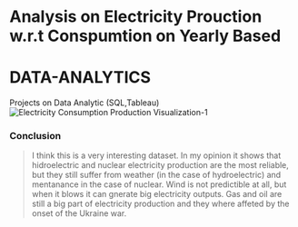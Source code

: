 # Analysis on Electricity  Prouction w.r.t Conspumtion on Yearly Based

# DATA-ANALYTICS
Projects on Data Analytic (SQL,Tableau)
![Electricity Consumption   Production Visualization-1](https://user-images.githubusercontent.com/86097862/226287118-b069c919-3132-445f-b9be-c9635eeb566c.png)
###  Conclusion
>I think this is a very interesting dataset. In my opinion it shows that hidroelectric and nuclear electricity production are the most reliable, but they still suffer from weather (in the case of hydroelectric) and mentanance in the case of nuclear.
Wind is not predictible at all, but when it blows it can gnerate big electricity outputs.
Gas and oil are still a big part of electricity production and they where affeted by the onset of the Ukraine war.

